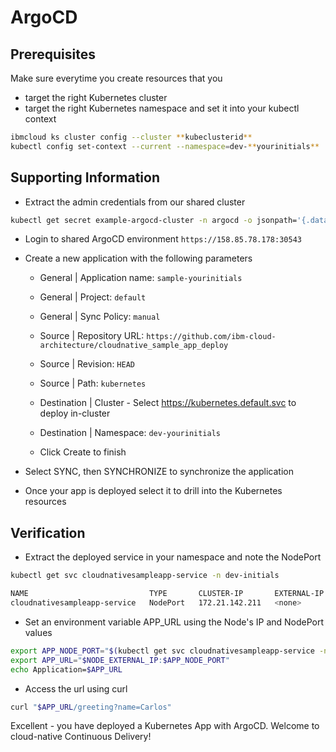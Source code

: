 # ArgoCD

## Prerequisites

Make sure everytime you create resources that you

- target the right Kubernetes cluster
- target the right Kubernetes namespace and set it into your kubectl context

```bash
ibmcloud ks cluster config --cluster **kubeclusterid**
kubectl config set-context --current --namespace=dev-**yourinitials**
```

## Supporting Information

- Extract the admin credentials from our shared cluster

```bash
kubectl get secret example-argocd-cluster -n argocd -o jsonpath='{.data.admin\.password}' | base64 -d
```

- Login to shared ArgoCD environment `https://158.85.78.178:30543`

- Create a new application with the following parameters

  - General | Application name: `sample-yourinitials`
  - General | Project: `default`
  - General | Sync Policy: `manual`

  - Source | Repository URL: `https://github.com/ibm-cloud-architecture/cloudnative_sample_app_deploy`
  - Source | Revision: `HEAD`
  - Source | Path: `kubernetes`

  - Destination | Cluster - Select https://kubernetes.default.svc to deploy in-cluster
  - Destination | Namespace: `dev-yourinitials`

  - Click Create to finish

- Select SYNC, then SYNCHRONIZE to synchronize the application
- Once your app is deployed select it to drill into the Kubernetes resources

## Verification

- Extract the deployed service in your namespace and note the NodePort

```bash
kubectl get svc cloudnativesampleapp-service -n dev-initials

NAME                           TYPE       CLUSTER-IP       EXTERNAL-IP   PORT(S)          AGE
cloudnativesampleapp-service   NodePort   172.21.142.211   <none>        9080:30765/TCP   5m49s
```

- Set an environment variable APP_URL using the Node's IP and NodePort values

```bash
export APP_NODE_PORT="$(kubectl get svc cloudnativesampleapp-service -n dev-yourinitials -o jsonpath='{.spec.ports[0].nodePort}')"
export APP_URL="$NODE_EXTERNAL_IP:$APP_NODE_PORT"
echo Application=$APP_URL
```

- Access the url using curl

```bash
curl "$APP_URL/greeting?name=Carlos"
```

Excellent - you have deployed a Kubernetes App with ArgoCD. Welcome to cloud-native Continuous Delivery!
